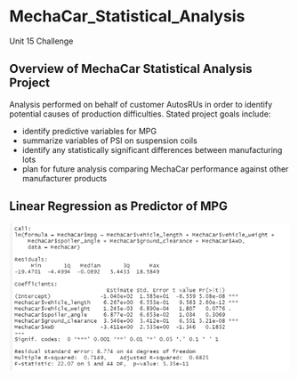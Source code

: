 # MechaCar_Statistical_Analysis
Unit 15 Challenge

## Overview of MechaCar Statistical Analysis Project
Analysis performed on behalf of customer AutosRUs in order to identify potential causes of production difficulties.
Stated project goals include:
- identify predictive variables for MPG
- summarize variables of PSI on suspension coils
- identify any statistically significant differences between manufacturing lots
- plan for future analysis comparing MechaCar performance against other manufacturer products

## Linear Regression as Predictor of MPG
![Multiple Linear Regression of MPG](MechaCarMPGLinReg.png)

